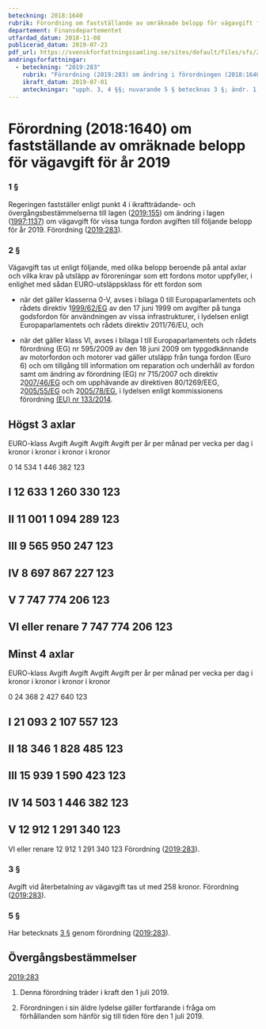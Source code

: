 ```yaml
---
beteckning: 2018:1640
rubrik: Förordning om fastställande av omräknade belopp för vägavgift för år 2019
departement: Finansdepartementet
utfardad_datum: 2018-11-08
publicerad_datum: 2019-07-23
pdf_url: https://svenskforfattningssamling.se/sites/default/files/sfs/2018-11/SFS2018-1640.pdf
andringsforfattningar:
  - beteckning: "2019:283"
    rubrik: "Förordning (2019:283) om ändring i förordningen (2018:1640) om fastställande av omräknade belopp för vägavgift för år 2019"
    ikraft_datum: 2019-07-01
    anteckningar: "upph. 3, 4 §§; nuvarande 5 § betecknas 3 §; ändr. 1, 2 §§"
---
```


# Förordning (2018:1640) om fastställande av omräknade belopp för vägavgift för år 2019

### 1 §

Regeringen fastställer enligt punkt 4 i ikraftträdande- och övergångsbestämmelserna till lagen ([2019:155](https://selex.se/eli/sfs/2019/155)) om ändring i lagen ([1997:1137](https://selex.se/eli/sfs/1997/1137)) om vägavgift för vissa tunga fordon avgiften till följande belopp för år 2019. Förordning ([2019:283](https://selex.se/eli/sfs/2019/283)).

### 2 §

Vägavgift tas ut enligt följande, med olika belopp beroende på antal axlar och vilka krav på utsläpp av föroreningar som ett fordons motor uppfyller, i enlighet med sådan EURO-utsläppsklass för ett fordon som

- när det gäller klasserna 0-V, avses i bilaga 0 till Europaparlamentets och rådets direktiv 1[999/62/EG](https://eur-lex.europa.eu/legal-content/SV/ALL/?uri=celex%3A3999L0062) av den 17 juni 1999 om avgifter på tunga godsfordon för användningen av vissa infrastrukturer, i lydelsen enligt Europaparlamentets och rådets direktiv 2011/76/EU, och

- när det gäller klass VI, avses i bilaga I till Europaparlamentets och rådets förordning (EG) nr 595/2009 av den 18 juni 2009 om typgodkännande av motorfordon och motorer vad gäller utsläpp från tunga fordon (Euro 6) och om tillgång till information om reparation och underhåll av fordon samt om ändring av förordning (EG) nr 715/2007 och direktiv 2[007/46/EG](https://eur-lex.europa.eu/legal-content/SV/ALL/?uri=celex%3A3007L0046) och om upphävande av direktiven 80/1269/EEG, 2[005/55/EG](https://eur-lex.europa.eu/legal-content/SV/ALL/?uri=celex%3A3005L0055) och 2[005/78/EG](https://eur-lex.europa.eu/legal-content/SV/ALL/?uri=celex%3A3005L0078), i lydelsen enligt kommissionens förordning [(EU) nr 133/2014](https://eur-lex.europa.eu/legal-content/SV/ALL/?uri=celex%3A32014R0133).

## Högst 3 axlar

EURO-klass	Avgift		Avgift	    Avgift	Avgift per år		per månad   per vecka	per dag i kronor	i kronor    i kronor	i kronor

0		14 534		1 446	    382		123

## I		12 633		1 260	    330		123

## II		11 001		1 094	    289		123

## III		9 565		950	    247		123

## IV		8 697		867	    227		123

## V		7 747		774	    206		123

## VI eller renare	7 747		774	    206		123

## Minst 4 axlar

EURO-klass	Avgift		Avgift	    Avgift	Avgift per år  	per månad   per vecka	per dag i kronor  	i kronor    i kronor	i kronor

0		24 368		2 427	    640		123

## I		21 093		2 107	    557		123

## II		18 346		1 828	    485		123

## III		15 939		1 590	    423		123

## IV		14 503		1 446	    382		123

## V		12 912		1 291	    340		123

VI eller renare	12 912		1 291	    340		123 Förordning ([2019:283](https://selex.se/eli/sfs/2019/283)).

### 3 §

Avgift vid återbetalning av vägavgift tas ut med 258 kronor. Förordning ([2019:283](https://selex.se/eli/sfs/2019/283)).

### 5 §

Har betecknats [3 §](#3) genom förordning ([2019:283](https://selex.se/eli/sfs/2019/283)).

## Övergångsbestämmelser

[2019:283](https://selex.se/eli/sfs/2019/283)

1. Denna förordning träder i kraft den 1 juli 2019.

2. Förordningen i sin äldre lydelse gäller fortfarande i fråga om förhållanden som hänför sig till tiden före den 1 juli 2019.
